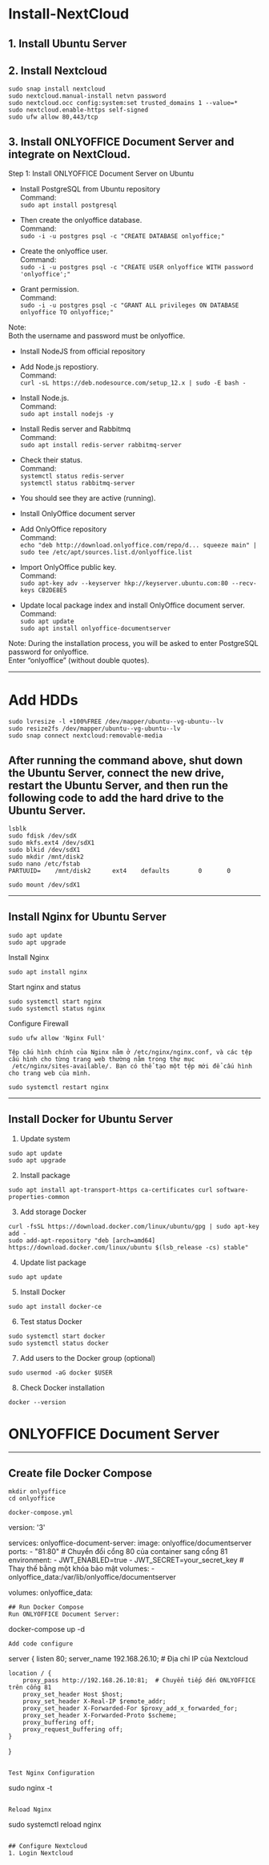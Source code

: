 # Install-NextCloud

## 1. Install Ubuntu Server

## 2. Install Nextcloud
```
sudo snap install nextcloud
sudo nextcloud.manual-install netvn password
sudo nextcloud.occ config:system:set trusted_domains 1 --value=*
sudo nextcloud.enable-https self-signed
sudo ufw allow 80,443/tcp
```
## 3. Install ONLYOFFICE Document Server and integrate on NextCloud.
Step 1: Install ONLYOFFICE Document Server on Ubuntu

 - Install PostgreSQL from Ubuntu repository </br>
           Command: </br>
           `sudo apt install postgresql`

  - Then create the onlyoffice database. </br>
           Command: </br>
           `sudo -i -u postgres psql -c "CREATE DATABASE onlyoffice;"`

  -  Create the onlyoffice user. </br>
            Command: </br>
            `sudo -i -u postgres psql -c "CREATE USER onlyoffice WITH password 'onlyoffice';"`
    
   -  Grant permission. </br>
            Command: </br>
            `sudo -i -u postgres psql -c "GRANT ALL privileges ON DATABASE onlyoffice TO onlyoffice;"`

   Note: </br>
            Both the username and password must be onlyoffice. </br>

 - Install NodeJS from official repository </br>

 - Add Node.js repostiory. </br>
           Command: </br>
           `curl -sL https://deb.nodesource.com/setup_12.x | sudo -E bash -`

 - Install Node.js. </br>
           Command: </br>
           `sudo apt install nodejs -y`

 - Install Redis server and Rabbitmq </br>
           Command: </br>
           `sudo apt install redis-server rabbitmq-server`

 - Check their status. </br>
           Command: </br>
           `systemctl status redis-server` </br>
           `systemctl status rabbitmq-server`
          
 -  You should see they are active (running). </br>

 - Install OnlyOffice document server </br>

 - Add OnlyOffice repository </br>
           Command: </br>
           `echo "deb http://download.onlyoffice.com/repo/d... squeeze main" | sudo tee /etc/apt/sources.list.d/onlyoffice.list`

 - Import OnlyOffice public key. </br>
            Command: </br>
            `sudo apt-key adv --keyserver hkp://keyserver.ubuntu.com:80 --recv-keys CB2DE8E5`

 - Update local package index and install OnlyOffice document server. </br>
            Command: </br>
            `sudo apt update` </br>
            `sudo apt install onlyoffice-documentserver`

Note:
    During the installation process, you will be asked to enter PostgreSQL password for onlyoffice. </br>
    Enter “onlyoffice” (without double quotes).


-----
# Add HDDs

`sudo lvresize -l +100%FREE /dev/mapper/ubuntu--vg-ubuntu--lv` </br>
`sudo resize2fs /dev/mapper/ubuntu--vg-ubuntu--lv` </br>
`sudo snap connect nextcloud:removable-media` </br>

After running the command above, shut down the Ubuntu Server, connect the new drive, restart the Ubuntu Server, and then run the following code to add the hard drive to the Ubuntu Server.
------
`lsblk` </br>
`sudo fdisk /dev/sdX` </br>
`sudo mkfs.ext4 /dev/sdX1` </br>
`sudo blkid /dev/sdX1` </br>
`sudo mkdir /mnt/disk2` </br>
`sudo nano /etc/fstab` </br>
`PARTUUID=    /mnt/disk2      ext4    defaults        0       0` </br>

`sudo mount /dev/sdX1`

---
Install Nginx for Ubuntu Server
---
```
sudo apt update
sudo apt upgrade
```
Install Nginx
```
sudo apt install nginx
```
Start nginx and status
```
sudo systemctl start nginx
sudo systemctl status nginx
```
Configure Firewall
```
sudo ufw allow 'Nginx Full'
```

```
Tệp cấu hình chính của Nginx nằm ở /etc/nginx/nginx.conf, và các tệp cấu hình cho từng trang web thường nằm trong thư mục
 /etc/nginx/sites-available/. Bạn có thể tạo một tệp mới để cấu hình cho trang web của mình.
```

```
sudo systemctl restart nginx
```

---
Install Docker for Ubuntu Server
---
1. Update system
```
sudo apt update
sudo apt upgrade
```
2. Install package
```
sudo apt install apt-transport-https ca-certificates curl software-properties-common
```
3. Add storage Docker
```
curl -fsSL https://download.docker.com/linux/ubuntu/gpg | sudo apt-key add -
sudo add-apt-repository "deb [arch=amd64] https://download.docker.com/linux/ubuntu $(lsb_release -cs) stable"
```
4. Update list package
```
sudo apt update
```
5. Install Docker
```
sudo apt install docker-ce
```
6. Test status Docker
```
sudo systemctl start docker
sudo systemctl status docker
```
7. Add users to the Docker group (optional)
```
sudo usermod -aG docker $USER
```
8. Check Docker installation
```
docker --version
```

# ONLYOFFICE Document Server
-----
## Create file Docker Compose
```
mkdir onlyoffice
cd onlyoffice

docker-compose.yml
```
version: '3'

services:
  onlyoffice-document-server:
    image: onlyoffice/documentserver
    ports:
      - "81:80"  # Chuyển đổi cổng 80 của container sang cổng 81
    environment:
      - JWT_ENABLED=true
      - JWT_SECRET=your_secret_key  # Thay thế bằng một khóa bảo mật
    volumes:
      - onlyoffice_data:/var/lib/onlyoffice/documentserver

volumes:
  onlyoffice_data:
```
## Run Docker Compose
Run ONLYOFFICE Document Server:
```
docker-compose up -d
```
Add code configure
```
server {
    listen 80;
    server_name 192.168.26.10;  # Địa chỉ IP của Nextcloud

    location / {
        proxy_pass http://192.168.26.10:81;  # Chuyển tiếp đến ONLYOFFICE trên cổng 81
        proxy_set_header Host $host;
        proxy_set_header X-Real-IP $remote_addr;
        proxy_set_header X-Forwarded-For $proxy_add_x_forwarded_for;
        proxy_set_header X-Forwarded-Proto $scheme;
        proxy_buffering off;
        proxy_request_buffering off;
    }
}
```

Test Nginx Configuration

```
sudo nginx -t
```

Reload Nginx

```
sudo systemctl reload nginx
```

## Configure Nextcloud
1. Login Nextcloud





























